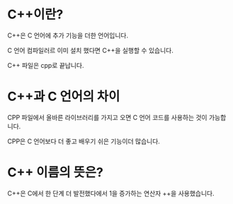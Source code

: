 # C++이란?
C++은 C 언어에 추가 기능을 더한 언어입니다.

C 언어 컴파일러르 이미 설치 했다면 C++을 실행할 수 있습니다.

C++ 파일은 cpp로 끝납니다.

# C++과 C 언어의 차이
CPP 파일에서 올바른 라이브러리를 가지고 오면 C 언어 코드를 사용하는 것이 가능합니다.

CPP은 C 언어보다 더 좋고 배우기 쉬은 기능이더 많습니다.

# C++ 이름의 뜻은?
C++은 C에서 한 단계 더 발전했다에서 1을 증가하는 연산자 ++을 사용했습니다.
